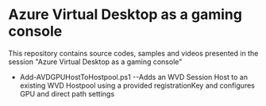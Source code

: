 #  Azure Virtual Desktop as a gaming console
This repository contains source codes, samples and videos presented in the session "Azure Virtual Desktop as a gaming console"

- Add-AVDGPUHostToHostpool.ps1
--Adds an WVD Session Host to an existing WVD Hostpool using a provided registrationKey and configures GPU and direct path settings
